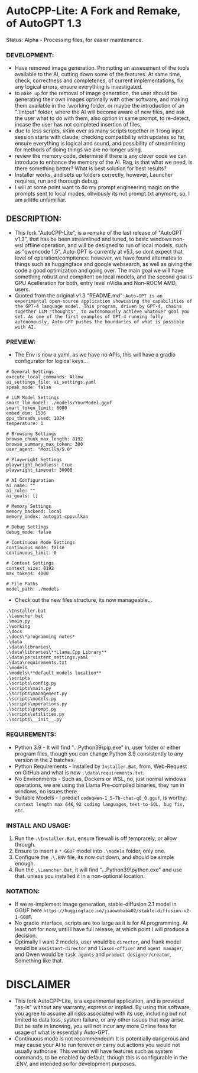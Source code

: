 # AutoCPP-Lite: A Fork and Remake, of AutoGPT 1.3
Status: Alpha - Processing files, for easier maintenance.

### DEVELOPMENT:
- Have removed image generation. Prompting an assessment of the tools available to the AI, cutting down some of the features. At same time, check, correctness and completenes, of current implementations, fix any logical errors, ensure everything is investigated.
- to `make up` for the removal of image generation, the user should be generating their own images optimally with other software, and making them available in the .\working folder, or maybe the introduction of an ".\intput" folder, where the AI will become aware of new files, and ask the user what to do with them, also option in same prompt, to re-detect, incase the user has not completed insertion of files.
- due to less scripts, sKim over as many scripts together in 1 long input session starts with claude, checking compatibility with updates so far, ensure everything is logical and sound, and possibility of streamlining for methods of doing things we are no-longer using.
- review the memory code, determine if there is any clever code we can introduce to enhance the memory of the AI. Rag, is that what we need, is there something better? What is best solution for best results?
- Installer works, and sets up folders correctly, however, Launcher requires, run and thorough debug.
- I will at some point want to do my prompt engineering magic on the prompts sent to local modes, obviously its not prompt.txt anymore, so, I am a little unfamilliar.

## DESCRIPTION:
- This fork "AutoCPP-Lite", is a remake of the last release of "AutoGPT v1.3", that has be been streamlined and tuned, to basic windows non-wsl offline operation, and will be designed to run of local models, such as "qwencode 1.5". Auto-GPT is currently at v5.1, so dont expect that level of operation/compitence. however, we have found alternates to things such as huggingface and google websearch, as well as giving the code a good optimization and going over. The main goal we will have something robust and compitent on local models, and the second goal is GPU Acelleration for both, entry level nVidia and Non-ROCM AMD, users. 
- Quoted from the original v1.3 "README.md": `Auto-GPT is an experimental open-source application showcasing the capabilities of the GPT-4 language model. This program, driven by GPT-4, chains together LLM "thoughts", to autonomously achieve whatever goal you set. As one of the first examples of GPT-4 running fully autonomously, Auto-GPT pushes the boundaries of what is possible with AI.`

### PREVIEW:
- The Env is now a yaml, as we have no APIs, this will have a gradio configurator for logical keys...
```
# General Settings
execute_local_commands: Allow
ai_settings_file: ai_settings.yaml
speak_mode: false

# LLM Model Settings
smart_llm_model: ./models/YourModel.gguf
smart_token_limit: 8000
embed_dim: 1536
gpu_threads_used: 1024
temperature: 1

# Browsing Settings
browse_chunk_max_length: 8192
browse_summary_max_token: 300
user_agent: "Mozilla/5.0"

# Playwright Settings
playwright_headless: true
playwright_timeout: 30000

# AI Configuration
ai_name: ""
ai_role: ""
ai_goals: []

# Memory Settings
memory_backend: local
memory_index: autogpt-cppvulkan

# Debug Settings
debug_mode: false

# Continuous Mode Settings
continuous_mode: false
continuous_limit: 0

# Context Settings
context_size: 8192
max_tokens: 4000

# File Paths
model_path: ./models
```
- Check out the new files structure, its now manageable...
```
.\Installer.bat
.\Launcher.bat
.\main.py
.\working
.\docs
.\docs\*programming notes*
.\data
.\data\libraries\
.\data\libraries\**Llama.Cpp Library**
.\data\persistent_settings.yaml
.\data\requirements.txt
.\models
.\models\**default models location**
.\scripts
.\scripts\config.py
.\scripts\main.py
.\scripts\management.py
.\scripts\models.py
.\scripts\operations.py
.\scripts\prompt.py
.\scripts\utilities.py
.\scripts\__init__.py
```

### REQUIREMENTS:
- Python 3.9 - It will find "...Python39\pip.exe" in, user folder or either program files, though you can change Python 3.9 consistently to any version in the 2 batches.
- Python Requirements - Installed by `Installer.Bat`, from, Web-Request on GitHub and what is now `.\data\requirements.txt`.  
- No Environments - Such as, Dockers or WSL, no, just normal windows operations, we are using the Llama Pre-compiled binaries, they run in windows, no issues there. 
- Suitable Models - I predict `codeqwen-1_5-7b-chat-q8_0.gguf`, is worthy; `context length max 64K`, `92 coding languages`, `text-to-SQL, bug fix, etc`.

### INSTALL AND USAGE:
1. Run the `.\Installer.Bat`, ensure firewall is off temprarely, or allow through. 
2. Ensure to insert a `*.GGUF` model into `.\models` folder, only one.
2. Configure the `.\.ENV` file, its now cut down, and should be simple enough.
3. Run the `.\Launcher.Bat`, it will find "...Python39\python.exe" and use that. unless you installed it in a non-optional location.

### NOTATION:
- If we re-implement image generation, stable-diffusion 2.1 model in GGUF here `https://huggingface.co/jiaowobaba02/stable-diffusion-v2-1-GGUF`.
- No gradio interface, scripts are too large as it is for AI programming. At least not for now, until I have full release, at which point I will produce a decision.
- Optimally I want 2 models, user would be `director`, and frank model would be `assistant-director` and `liason-officer` and `agent manager`, and Qwen would be `task agents` and `product designer/creator`, Something like that.

# DISCLAIMER
- This fork AutoCPP-Lite, is a experimental application, and is provided "as-is" without any warranty, express or implied. By using this software, you agree to assume all risks associated with its use, including but not limited to data loss, system failure, or any other issues that may arise. But be safe in knowing, you will not incur any more Online fees for usage of what is essentially Auto-GPT. 
- Continuous mode is not recommendedm It is potentially dangerous and may cause your AI to run forever or carry out actions you would not usually authorise. This version will have features such as system commands, to be enabled by default, though this is configurable in the .ENV, and intended so for development purposes.
